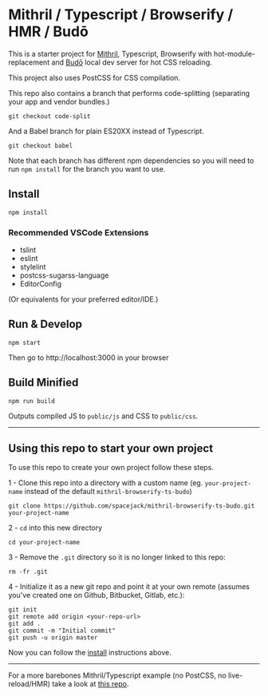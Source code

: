 # Mithril / Typescript / Browserify / HMR / Budō

This is a starter project for [Mithril](https://mithril.js.org/), Typescript, Browserify with hot-module-replacement and [Budō](https://github.com/mattdesl/budo) local dev server for hot CSS reloading.

This project also uses PostCSS for CSS compilation.

This repo also contains a branch that performs code-splitting (separating your app and vendor bundles.)

	git checkout code-split

And a Babel branch for plain ES20XX instead of Typescript.

	git checkout babel

Note that each branch has different npm dependencies so you will need to run `npm install` for the branch you want to use.

## Install

	npm install

### Recommended VSCode Extensions

* tslint
* eslint
* stylelint
* postcss-sugarss-language
* EditorConfig

(Or equivalents for your preferred editor/IDE.)

## Run & Develop

	npm start

Then go to http://localhost:3000 in your browser

## Build Minified

	npm run build

Outputs compiled JS to `public/js` and CSS to `public/css`.

---

## Using this repo to start your own project

To use this repo to create your own project follow these steps.

1 - Clone this repo into a directory with a custom name (eg. `your-project-name` instead of the default `mithril-browserify-ts-budo`)

```
git clone https://github.com/spacejack/mithril-browserify-ts-budo.git your-project-name
```

2 - `cd` into this new directory

```
cd your-project-name
```

3 - Remove the `.git` directory so it is no longer linked to this repo:

```
rm -fr .git
```

4 - Initialize it as a new git repo and point it at your own remote (assumes you've created one on Github, Bitbucket, Gitlab, etc.):

```
git init
git remote add origin <your-repo-url>
git add .
git commit -m "Initial commit"
git push -u origin master
```

Now you can follow the [install](#install) instructions above.

---

For a more barebones Mithril/Typescript example (no PostCSS, no live-reload/HMR) take a look at [this repo](https://github.com/spacejack/mithril-ts-example).
